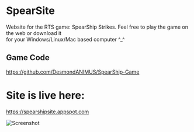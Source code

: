 # SpearSite
Website for the RTS game: SpearShip Strikes. Feel free to play the game on the web or download it <br/>
for your Windows/Linux/Mac based computer ^_^

## Game Code
https://github.com/DesmondANIMUS/SpearShip-Game

# Site is live here:
https://spearshipsite.appspot.com

![Screenshot](https://spearshipsite.appspot.com/assets/img.jpg)
